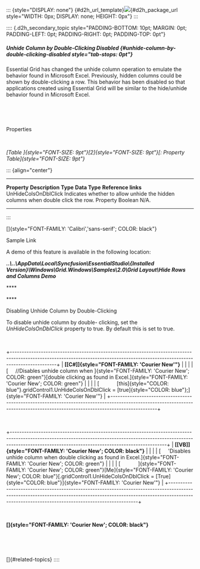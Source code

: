 ::: {style="DISPLAY: none"}
[](ms-xhelp:///?Id=d2h_url_template){#d2h_url_template}![](!package_url!){#d2h_package_url style="WIDTH: 0px; DISPLAY: none; HEIGHT: 0px"}
:::

:::: {.d2h_secondary_topic style="PADDING-BOTTOM: 10pt; MARGIN: 0pt; PADDING-LEFT: 0pt; PADDING-RIGHT: 0pt; PADDING-TOP: 0pt"}
##### Unhide Column by Double-Clicking Disabled {#unhide-column-by-double-clicking-disabled style="tab-stops: 0pt"}

Essential Grid has changed the unhide column operation to emulate the behavior found in Microsoft Excel. Previously, hidden columns could be shown by double-clicking a row. This behavior has been disabled so that applications created using Essential Grid will be similar to the hide/unhide behavior found in Microsoft Excel.

 

 

Properties

 

*[Table ]{style="FONT-SIZE: 9pt"}[2]{style="FONT-SIZE: 9pt"}[: Property Table]{style="FONT-SIZE: 9pt"}*

::: {align="center"}
  ---------------------- --------------------------------------------------------------------------------- ---------- --------------- ---------------------
  **Property**           **Description**                                                                   **Type**   **Data Type**   **Reference links**
  UnHideColsOnDblClick   Indicates whether to allow unhide the hidden columns when double click the row.   Property   Boolean         N/A.
  ---------------------- --------------------------------------------------------------------------------- ---------- --------------- ---------------------
:::

[]{style="FONT-FAMILY: 'Calibri','sans-serif'; COLOR: black"} 

Sample Link

A demo of this feature is available in the following location:

***..\\..\\AppData\\Local\\Syncfusion\\EssentialStudio\\{Installed Version}\\Windows\\Grid.Windows\\Samples\\2.0\\Grid Layout\\Hide Rows and Columns Demo***

**** 

**** 

Disabling Unhide Column by Double-Clicking

To disable unhide column by double- clicking, set the *UnHideColsOnDblClick* property to true. By default this is set to true.

 

+-------------------------------------------------------------------------------------------------------------------------------------------------------------------------------+
| **[\[C#\]]{style="FONT-FAMILY: 'Courier New'"}**                                                                                                                              |
|                                                                                                                                                                               |
| [     //Disables unhide column when ]{style="FONT-FAMILY: 'Courier New'; COLOR: green"}[double clicking as found in Excel.]{style="FONT-FAMILY: 'Courier New'; COLOR: green"} |
|                                                                                                                                                                               |
| [            [this]{style="COLOR: blue"}.gridControl1.UnHideColsOnDblClick = [true]{style="COLOR: blue"};]{style="FONT-FAMILY: 'Courier New'"}                                |
+-------------------------------------------------------------------------------------------------------------------------------------------------------------------------------+

 

+-----------------------------------------------------------------------------------------------------------------------------------------------------------------------------------------------------------------------------+
| **[\[VB\]]{style="FONT-FAMILY: 'Courier New'; COLOR: black"}**                                                                                                                                                              |
|                                                                                                                                                                                                                             |
| [     \'Disables unhide column when double clicking as found in Excel.]{style="FONT-FAMILY: 'Courier New'; COLOR: green"}                                                                                                   |
|                                                                                                                                                                                                                             |
| [            ]{style="FONT-FAMILY: 'Courier New'; COLOR: green"}[Me]{style="FONT-FAMILY: 'Courier New'; COLOR: blue"}[.gridControl1.UnHideColsOnDblClick = [True]{style="COLOR: blue"}]{style="FONT-FAMILY: 'Courier New'"} |
+-----------------------------------------------------------------------------------------------------------------------------------------------------------------------------------------------------------------------------+

 

**[]{style="FONT-FAMILY: 'Courier New'; COLOR: black"}** 

 

 

[]{#related-topics}
::::
